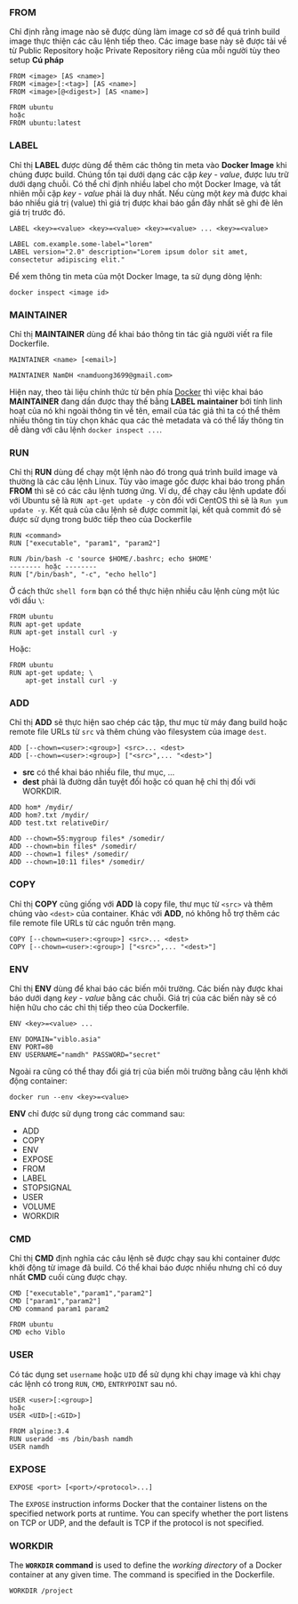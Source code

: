 ### FROM
Chỉ định rằng image nào sẽ được dùng làm image cơ sở để quá trình build image thực thiện các câu lệnh tiếp theo. Các image base này sẽ được tải về từ Public Repository hoặc Private Repository riêng của mỗi người tùy theo setup
**Cú pháp**
```none
FROM <image> [AS <name>]
FROM <image>[:<tag>] [AS <name>]
FROM <image>[@<digest>] [AS <name>]
```
```none
FROM ubuntu
hoặc
FROM ubuntu:latest
```
### LABEL
Chỉ thị **LABEL** được dùng để thêm các thông tin meta vào **Docker Image** khi chúng được build. Chúng tồn tại dưới dạng các cặp _key_ - _value_, được lưu trữ dưới dạng chuỗi. Có thể chỉ định nhiều label cho một Docker Image, và tất nhiên mỗi cặp _key_ - _value_ phải là duy nhất. Nếu cùng một _key_ mà được khai báo nhiều giá trị (value) thì giá trị được khai báo gần đây nhất sẽ ghi đè lên giá trị trước đó.
```none
LABEL <key>=<value> <key>=<value> <key>=<value> ... <key>=<value> 
```
```none
LABEL com.example.some-label="lorem"
LABEL version="2.0" description="Lorem ipsum dolor sit amet, consectetur adipiscing elit."
```
Để xem thông tin meta của một Docker Image, ta sử dụng dòng lệnh:
```none
docker inspect <image id>
```
### MAINTAINER
Chỉ thị **MAINTAINER** dùng để khai báo thông tin tác giả người viết ra file Dockerfile.
```none
MAINTAINER <name> [<email>]
```
```none
MAINTAINER NamDH <namduong3699@gmail.com>
```
Hiện nay, theo tài liệu chính thức từ bên phía [Docker](https://docs.docker.com/engine/reference/builder/#maintainer-deprecated) thì việc khai báo **MAINTAINER** đang dần được thay thế bằng **LABEL maintainer** bới tính linh hoạt của nó khi ngoài thông tin về tên, email của tác giả thì ta có thể thêm nhiều thông tin tùy chọn khác qua các thẻ metadata và có thể lấy thông tin dễ dàng với câu lệnh `docker inspect ...`.

### RUN
Chỉ thị **RUN** dùng để chạy một lệnh nào đó trong quá trình build image và thường là các câu lệnh Linux. Tùy vào image gốc được khai báo trong phần **FROM** thì sẽ có các câu lệnh tương ứng. Ví dụ, để chạy câu lệnh update đối với Ubuntu sẽ là `RUN apt-get update -y` còn đối với CentOS thì sẽ là `Run yum update -y`. Kết quả của câu lệnh sẽ được commit lại, kết quả commit đó sẽ được sử dụng trong bước tiếp theo của Dockerfile
```none
RUN <command>
RUN ["executable", "param1", "param2"]
```
```none
RUN /bin/bash -c 'source $HOME/.bashrc; echo $HOME'
-------- hoặc --------
RUN ["/bin/bash", "-c", "echo hello"]
```
Ở cách thức `shell form` bạn có thể thực hiện nhiều câu lệnh cùng một lúc với dấu `\`:
```none
FROM ubuntu
RUN apt-get update
RUN apt-get install curl -y
```
Hoặc: 
```none
FROM ubuntu
RUN apt-get update; \
    apt-get install curl -y
```

### ADD
Chỉ thị **ADD** sẽ thực hiện sao chép các tập, thư mục từ máy đang build hoặc remote file URLs từ `src` và thêm chúng vào filesystem của image `dest`.
```none
ADD [--chown=<user>:<group>] <src>... <dest>
ADD [--chown=<user>:<group>] ["<src>",... "<dest>"]
```
-   **src** có thể khai báo nhiều file, thư mục, …
-   **dest** phải là đường dẫn tuyệt đối hoặc có quan hệ chỉ thị đối với WORKDIR.

```none
ADD hom* /mydir/
ADD hom?.txt /mydir/
ADD test.txt relativeDir/
```
```none
ADD --chown=55:mygroup files* /somedir/
ADD --chown=bin files* /somedir/
ADD --chown=1 files* /somedir/
ADD --chown=10:11 files* /somedir/
```
### COPY
Chỉ thị **COPY** cũng giống với **ADD** là copy file, thư mục từ `<src>` và thêm chúng vào `<dest>` của container. Khác với **ADD**, nó không hỗ trợ thêm các file remote file URLs từ các nguồn trên mạng.
```none
COPY [--chown=<user>:<group>] <src>... <dest>
COPY [--chown=<user>:<group>] ["<src>",... "<dest>"]
```

### ENV
Chỉ thị **ENV** dùng để khai báo các biến môi trường. Các biến này được khai báo dưới dạng _key_ - _value_ bằng các chuỗi. Giá trị của các biến này sẽ có hiện hữu cho các chỉ thị tiếp theo của Dockerfile.
```none
ENV <key>=<value> ...
```
```none
ENV DOMAIN="viblo.asia"
ENV PORT=80
ENV USERNAME="namdh" PASSWORD="secret"
```
Ngoài ra cũng có thể thay đổi giá trị của biến môi trường bằng câu lệnh khởi động container:
```none
docker run --env <key>=<value>
```
**ENV** chỉ được sử dụng trong các command sau:
-   ADD
-   COPY
-   ENV
-   EXPOSE
-   FROM
-   LABEL
-   STOPSIGNAL
-   USER
-   VOLUME
-   WORKDIR

### CMD
Chỉ thị **CMD** định nghĩa các câu lệnh sẽ được chạy sau khi container được khởi động từ image đã build. Có thể khai báo được nhiều nhưng chỉ có duy nhất **CMD** cuối cùng được chạy.
```none
CMD ["executable","param1","param2"]
CMD ["param1","param2"] 
CMD command param1 param2
```
```none
FROM ubuntu
CMD echo Viblo
```
### USER
Có tác dụng set `username` hoặc `UID` để sử dụng khi chạy image và khi chạy các lệnh có trong `RUN`, `CMD`, `ENTRYPOINT` sau nó.
```none
USER <user>[:<group>]
hoặc
USER <UID>[:<GID>]
```
```none
FROM alpine:3.4
RUN useradd -ms /bin/bash namdh
USER namdh
```
### EXPOSE
```
EXPOSE <port> [<port>/<protocol>...]
```
The `EXPOSE` instruction informs Docker that the container listens on the specified network ports at runtime. You can specify whether the port listens on TCP or UDP, and the default is TCP if the protocol is not specified.

### WORKDIR
The **`WORKDIR` command** is used to define the _working directory_ of a Docker container at any given time. The command is specified in the Dockerfile.
```
WORKDIR /project
```
